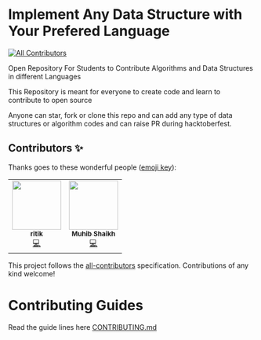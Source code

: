 # Implement Any Data Structure with Your Prefered Language
<!-- ALL-CONTRIBUTORS-BADGE:START - Do not remove or modify this section -->
[![All Contributors](https://img.shields.io/badge/all_contributors-2-orange.svg?style=flat-square)](#contributors-)
<!-- ALL-CONTRIBUTORS-BADGE:END -->

Open Repository For Students to Contribute Algorithms and Data Structures in different Languages

This Repository is meant for everyone to create code and learn to contribute to open source

Anyone can star, fork or clone this repo and can add any type of data structures or algorithm codes and can raise PR during hacktoberfest.


## Contributors ✨

Thanks goes to these wonderful people ([emoji key](https://allcontributors.org/docs/en/emoji-key)):

<!-- ALL-CONTRIBUTORS-LIST:START - Do not remove or modify this section -->
<!-- prettier-ignore-start -->
<!-- markdownlint-disable -->
<table>
  <tr>
    <td align="center"><a href="https://github.com/ritik"><img src="https://avatars3.githubusercontent.com/u/1125629?v=4" width="100px;" alt=""/><br /><sub><b>ritik</b></sub></a><br /><a href="https://github.com/ephremdeme/data-structure-and-algorithms/commits?author=ritik" title="Code">💻</a></td>
    <td align="center"><a href="https://github.com/Muhib007dev"><img src="https://avatars1.githubusercontent.com/u/31381448?v=4" width="100px;" alt=""/><br /><sub><b>Muhib Shaikh</b></sub></a><br /><a href="https://github.com/ephremdeme/data-structure-and-algorithms/commits?author=Muhib007dev" title="Code">💻</a></td>
  </tr>
</table>

<!-- markdownlint-enable -->
<!-- prettier-ignore-end -->
<!-- ALL-CONTRIBUTORS-LIST:END -->

This project follows the [all-contributors](https://github.com/all-contributors/all-contributors) specification. Contributions of any kind welcome!


# Contributing Guides

Read the guide lines here [CONTRIBUTING.md](CONTRIBUTING.md)
